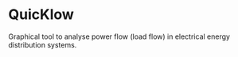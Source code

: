 # QuicKlow
Graphical tool to analyse power flow (load flow) in electrical energy distribution systems.
